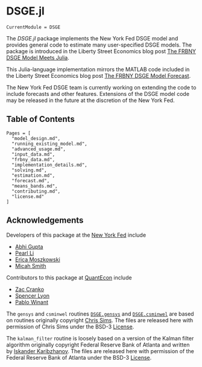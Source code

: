 # DSGE.jl

```@meta
CurrentModule = DSGE
```

The *DSGE.jl* package implements the New York Fed DSGE model and provides
general code to estimate many user-specified DSGE models. The package is
introduced in the Liberty Street Economics blog post
[The FRBNY DSGE Model Meets Julia](http://libertystreeteconomics.newyorkfed.org/2015/12/the-frbny-dsge-model-meets-julia.html).

This Julia-language implementation mirrors the MATLAB code included in the
Liberty Street Economics blog post
[The FRBNY DSGE Model Forecast](http://libertystreeteconomics.newyorkfed.org/2015/05/the-frbny-dsge-model-forecast-april-2015.html).

The New York Fed DSGE team is currently working on extending the code to include
forecasts and other features. Extensions of the DSGE model code may be released
in the future at the discretion of the New York Fed.

## Table of Contents

```@contents
Pages = [
  "model_design.md",
  "running_existing_model.md",
  "advanced_usage.md",
  "input_data.md",
  "frbny_data.md",
  "implementation_details.md",
  "solving.md",
  "estimation.md",
  "forecast.md",
  "means_bands.md",
  "contributing.md",
  "license.md"
]
```

## Acknowledgements

Developers of this package at the
[New York Fed](https://www.newyorkfed.org/research) include

* [Abhi Gupta](https://github.com/abhig94)
* [Pearl Li](https://github.com/pearlzli)
* [Erica Moszkowski](https://github.com/emoszkowski)
* [Micah Smith](https://github.com/micahjsmith)

Contributors to this package at [QuantEcon](http://quantecon.org) include

* [Zac Cranko](https://github.com/ZacCranko)
* [Spencer Lyon](https://github.com/spencerlyon2)
* [Pablo Winant](http://www.mosphere.fr/)

The `gensys` and `csminwel` routines [`DSGE.gensys`](@ref) and
[`DSGE.csminwel`](@ref) are based on routines originally copyright
[Chris Sims](http://www.princeton.edu/~sims). The files are released here with
permission of Chris Sims under the BSD-3 [License](@ref).

The `kalman_filter` routine is loosely based on a version of the Kalman filter
algorithm originally copyright Federal Reserve Bank of Atlanta and written by
[Iskander Karibzhanov](http://karibzhanov.com). The files are released here with
permission of the Federal Reserve Bank of Atlanta under the BSD-3
[License](@ref).
